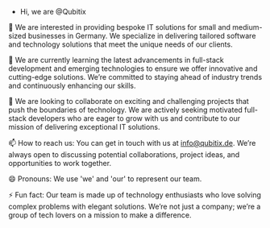 - Hi, we are @Qubitix

👀 We are interested in providing bespoke IT solutions for small and medium-sized businesses in Germany. We specialize in delivering tailored software and technology solutions that meet the unique needs of our clients.

🌱 We are currently learning the latest advancements in full-stack development and emerging technologies to ensure we offer innovative and cutting-edge solutions. We’re committed to staying ahead of industry trends and continuously enhancing our skills.

💞️ We are looking to collaborate on exciting and challenging projects that push the boundaries of technology. We are actively seeking motivated full-stack developers who are eager to grow with us and contribute to our mission of delivering exceptional IT solutions.

📫 How to reach us: You can get in touch with us at info@qubitix.de. We’re always open to discussing potential collaborations, project ideas, and opportunities to work together.

😄 Pronouns: We use 'we' and 'our' to represent our team. 

⚡ Fun fact: Our team is made up of technology enthusiasts who love solving complex problems with elegant solutions. We’re not just a company; we’re a group of tech lovers on a mission to make a difference.

<!---
Qubitix/Qubitix is a ✨ special ✨ repository because its `README.md` (this file) appears on your GitHub profile.
You can click the Preview link to take a look at your changes.
--->
